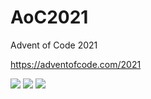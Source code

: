 # AoC2021
Advent of Code 2021

https://adventofcode.com/2021

![](https://img.shields.io/badge/day%20📅-24-blue) ![](https://img.shields.io/badge/stars%20⭐-9-yellow) ![](https://img.shields.io/badge/days%20completed-4-red)
